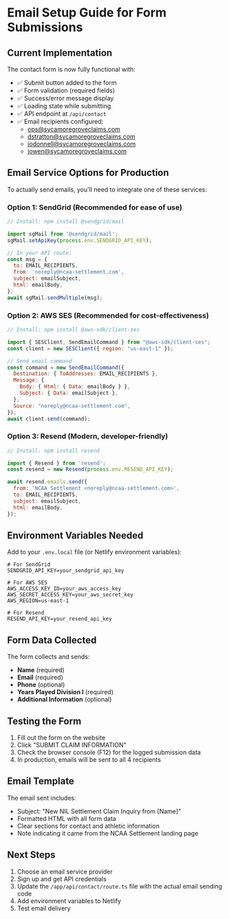 # Email Setup Guide for Form Submissions

## Current Implementation

The contact form is now fully functional with:
- ✅ Submit button added to the form
- ✅ Form validation (required fields)
- ✅ Success/error message display
- ✅ Loading state while submitting
- ✅ API endpoint at `/api/contact`
- ✅ Email recipients configured:
  - ops@sycamoregroveclaims.com
  - dstratton@sycamoregroveclaims.com
  - jodonnell@sycamoregroveclaims.com
  - jowen@sycamoregroveclaims.com

## Email Service Options for Production

To actually send emails, you'll need to integrate one of these services:

### Option 1: SendGrid (Recommended for ease of use)
```javascript
// Install: npm install @sendgrid/mail

import sgMail from '@sendgrid/mail';
sgMail.setApiKey(process.env.SENDGRID_API_KEY);

// In your API route:
const msg = {
  to: EMAIL_RECIPIENTS,
  from: 'noreply@ncaa-settlement.com',
  subject: emailSubject,
  html: emailBody,
};
await sgMail.sendMultiple(msg);
```

### Option 2: AWS SES (Recommended for cost-effectiveness)
```javascript
// Install: npm install @aws-sdk/client-ses

import { SESClient, SendEmailCommand } from "@aws-sdk/client-ses";
const client = new SESClient({ region: "us-east-1" });

// Send email command
const command = new SendEmailCommand({
  Destination: { ToAddresses: EMAIL_RECIPIENTS },
  Message: {
    Body: { Html: { Data: emailBody } },
    Subject: { Data: emailSubject },
  },
  Source: "noreply@ncaa-settlement.com",
});
await client.send(command);
```

### Option 3: Resend (Modern, developer-friendly)
```javascript
// Install: npm install resend

import { Resend } from 'resend';
const resend = new Resend(process.env.RESEND_API_KEY);

await resend.emails.send({
  from: 'NCAA Settlement <noreply@ncaa-settlement.com>',
  to: EMAIL_RECIPIENTS,
  subject: emailSubject,
  html: emailBody,
});
```

## Environment Variables Needed

Add to your `.env.local` file (or Netlify environment variables):

```env
# For SendGrid
SENDGRID_API_KEY=your_sendgrid_api_key

# For AWS SES
AWS_ACCESS_KEY_ID=your_aws_access_key
AWS_SECRET_ACCESS_KEY=your_aws_secret_key
AWS_REGION=us-east-1

# For Resend
RESEND_API_KEY=your_resend_api_key
```

## Form Data Collected

The form collects and sends:
- **Name** (required)
- **Email** (required)
- **Phone** (optional)
- **Years Played Division I** (required)
- **Additional Information** (optional)

## Testing the Form

1. Fill out the form on the website
2. Click "SUBMIT CLAIM INFORMATION"
3. Check the browser console (F12) for the logged submission data
4. In production, emails will be sent to all 4 recipients

## Email Template

The email sent includes:
- Subject: "New NIL Settlement Claim Inquiry from [Name]"
- Formatted HTML with all form data
- Clear sections for contact and athletic information
- Note indicating it came from the NCAA Settlement landing page

## Next Steps

1. Choose an email service provider
2. Sign up and get API credentials
3. Update the `/app/api/contact/route.ts` file with the actual email sending code
4. Add environment variables to Netlify
5. Test email delivery